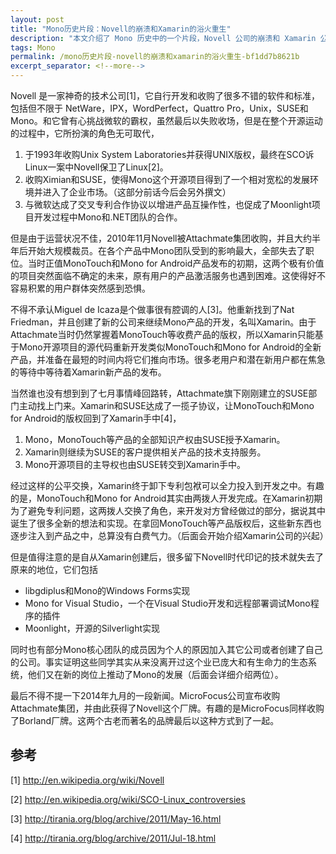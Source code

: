 ```yaml
---
layout: post
title: "Mono历史片段：Novell的崩溃和Xamarin的浴火重生"
description: "本文介绍了 Mono 历史中的一个片段，Novell 公司的崩溃和 Xamarin 公司的诞生。"
tags: Mono
permalink: /mono历史片段-novell的崩溃和xamarin的浴火重生-bf1dd7b8621b
excerpt_separator: <!--more-->
---
```


Novell 是一家神奇的技术公司[1]，它自行开发和收购了很多不错的软件和标准，包括但不限于 NetWare，IPX，WordPerfect，Quattro Pro，Unix，SUSE和Mono。和它曾有心挑战微软的霸权，虽然最后以失败收场，但是在整个开源运动的过程中，它所扮演的角色无可取代，

1. 于1993年收购Unix System Laboratories并获得UNIX版权，最终在SCO诉Linux一案中Novell保卫了Linux[2]。
1. 收购Ximian和SUSE，使得Mono这个开源项目得到了一个相对宽松的发展环境并进入了企业市场。（这部分前话今后会另外撰文）
1. 与微软达成了交叉专利合作协议以增进产品互操作性，也促成了Moonlight项目开发过程中Mono和.NET团队的合作。

但是由于运营状况不佳，2010年11月Novell被Attachmate集团收购，并且大约半年后开始大规模裁员。在各个产品中Mono团队受到的影响最大，全部失去了职位。当时正值MonoTouch和Mono for Android产品发布的初期，这两个极有价值的项目突然面临不确定的未来，原有用户的产品激活服务也遇到困难。这使得好不容易积累的用户群体突然感到恐惧。

不得不承认Miguel de Icaza是个做事很有腔调的人[3]。他重新找到了Nat Friedman，并且创建了新的公司来继续Mono产品的开发，名叫Xamarin。由于Attachmate当时仍然掌握着MonoTouch等收费产品的版权，所以Xamarin只能基于Mono开源项目的源代码重新开发类似MonoTouch和Mono for Android的全新产品，并准备在最短的时间内将它们推向市场。很多老用户和潜在新用户都在焦急的等待中等待着Xamarin新产品的发布。

当然谁也没有想到到了七月事情峰回路转，Attachmate旗下刚刚建立的SUSE部门主动找上门来。Xamarin和SUSE达成了一揽子协议，让MonoTouch和Mono for Android的版权回到了Xamarin手中[4]，

1. Mono，MonoTouch等产品的全部知识产权由SUSE授予Xamarin。
1. Xamarin则继续为SUSE的客户提供相关产品的技术支持服务。
1. Mono开源项目的主导权也由SUSE转交到Xamarin手中。

经过这样的公平交换，Xamarin终于卸下专利包袱可以全力投入到开发之中。有趣的是，MonoTouch和Mono for Android其实由两拨人开发完成。在Xamarin初期为了避免专利问题，这两拨人交换了角色，来开发对方曾经做过的部分，据说其中诞生了很多全新的想法和实现。在拿回MonoTouch等产品版权后，这些新东西也逐步注入到产品之中，总算没有白费气力。（后面会开始介绍Xamarin公司的兴起）

但是值得注意的是自从Xamarin创建后，很多留下Novell时代印记的技术就失去了原来的地位，它们包括

* libgdiplus和Mono的Windows Forms实现
* Mono for Visual Studio，一个在Visual Studio开发和远程部署调试Mono程序的插件
* Moonlight，开源的Silverlight实现

同时也有部分Mono核心团队的成员因为个人的原因加入其它公司或者创建了自己的公司。事实证明这些同学其实从来没离开过这个业已庞大和有生命力的生态系统，他们又在新的岗位上推动了Mono的发展（后面会详细介绍两位）。

最后不得不提一下2014年九月的一段新闻。MicroFocus公司宣布收购Attachmate集团，并由此获得了Novell这个厂牌。有趣的是MicroFocus同样收购了Borland厂牌。这两个古老而著名的品牌最后以这种方式到了一起。

## 参考

[1] http://en.wikipedia.org/wiki/Novell

[2] http://en.wikipedia.org/wiki/SCO-Linux_controversies

[3] http://tirania.org/blog/archive/2011/May-16.html

[4] http://tirania.org/blog/archive/2011/Jul-18.html
<!--more-->